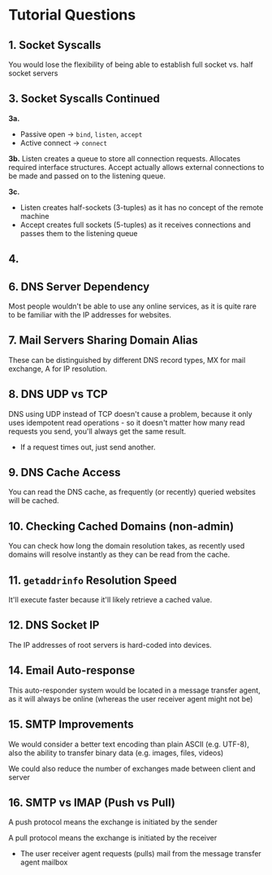 

# Tutorial Questions

## 1. Socket Syscalls
You would lose the flexibility of being able to establish full socket vs. half socket servers


## 3. Socket Syscalls Continued

**3a.** 
- Passive open -> `bind`, `listen`, `accept`
- Active connect -> `connect`

**3b.** Listen creates a queue to store all connection requests. Allocates required interface structures. Accept actually allows external connections to be made and passed on to the listening queue.

**3c.**
- Listen creates half-sockets (3-tuples) as it has no concept of the remote machine
- Accept creates full sockets (5-tuples) as it receives connections and passes them to the listening queue


## 4. 

## 6. DNS Server Dependency
Most people wouldn't be able to use any online services, as it is quite rare to be familiar with the IP addresses for websites.

## 7. Mail Servers Sharing Domain Alias
These can be distinguished by different DNS record types, MX for mail exchange, A for IP resolution.

## 8. DNS UDP vs TCP
DNS using UDP instead of TCP doesn't cause a problem, because it only uses idempotent read operations - so it doesn't matter how many read requests you send, you'll always get the same result.
- If a request times out, just send another.

## 9. DNS Cache Access
You can read the DNS cache, as frequently (or recently) queried websites will be cached.

## 10. Checking Cached Domains (non-admin)
You can check how long the domain resolution takes, as recently used domains will resolve instantly as they can be read from the cache.

## 11. `getaddrinfo` Resolution Speed
It'll execute faster because it'll likely retrieve a cached value.

## 12. DNS Socket IP
The IP addresses of root servers is hard-coded into devices.

## 14. Email Auto-response
This auto-responder system would be located in a message transfer agent, as it will always be online (whereas the user receiver agent might not be)

## 15. SMTP Improvements
We would consider a better text encoding than plain ASCII (e.g. UTF-8), also the ability to transfer binary data (e.g. images, files, videos)

We could also reduce the number of exchanges made between client and server

## 16. SMTP vs IMAP (Push vs Pull)
A push protocol means the exchange is initiated by the sender

A pull protocol means the exchange is initiated by the receiver
- The user receiver agent requests (pulls) mail from the message transfer agent mailbox





